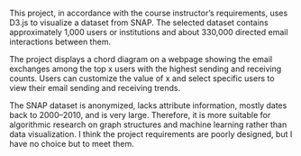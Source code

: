 This project, in accordance with the course instructor’s requirements, uses D3.js to visualize a dataset from SNAP. The selected dataset contains approximately 1,000 users or institutions and about 330,000 directed email interactions between them.

   The project displays a chord diagram on a webpage showing the email exchanges among the top x users with the highest sending and receiving counts. Users can customize the value of x and select specific users to view their email sending and receiving trends.

   The SNAP dataset is anonymized, lacks attribute information, mostly dates back to 2000–2010, and is very large. Therefore, it is more suitable for algorithmic research on graph structures and machine learning rather than data visualization. I think the project requirements are poorly designed, but I have no choice but to meet them.
